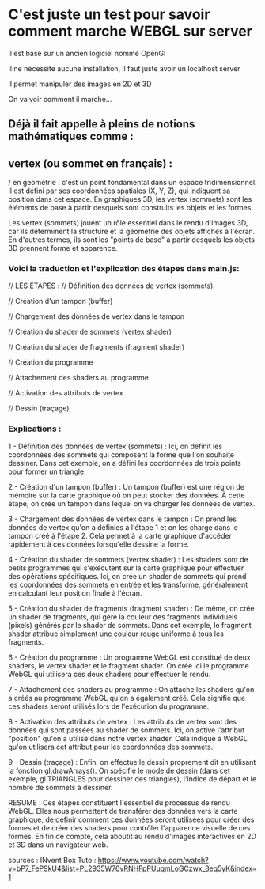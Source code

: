 # C'est juste un test pour savoir comment marche WEBGL sur server 


Il est basé sur un ancien logiciel nommé OpenGl 


Il ne nécessite aucune installation, il faut juste avoir un localhost server 


Il permet manipuler des images en 2D et 3D 

On va voir comment il marche...


 ## Déjà il fait appelle à pleins de notions mathématiques comme : 

## vertex (ou sommet en français) :

/ en geometrie : c'est un point fondamental dans un espace tridimensionnel. Il est défini par ses coordonnées spatiales (X, Y, Z), qui indiquent sa position dans cet espace. En graphiques 3D, les vertex (sommets) sont les éléments de base à partir desquels sont construits les objets et les formes. 

Les vertex (sommets) jouent un rôle essentiel dans le rendu d'images 3D, car ils déterminent la structure et la géométrie des objets affichés à l'écran. En d'autres termes, ils sont les "points de base" à partir desquels les objets 3D prennent forme et apparence.



### Voici la traduction et l'explication des étapes dans main.js: 

// LES ÉTAPES :
// Définition des données de vertex (sommets)

// Création d'un tampon (buffer)

// Chargement des données de vertex dans le tampon

// Création du shader de sommets (vertex shader)

// Création du shader de fragments (fragment shader)

// Création du programme

// Attachement des shaders au programme

// Activation des attributs de vertex

// Dessin (traçage)

### Explications : 




1 - Définition des données de vertex (sommets) :
Ici, on définit les coordonnées des sommets qui composent la forme que l'on souhaite dessiner. Dans cet exemple, on a défini les coordonnées de trois points pour former un triangle.

2 - Création d'un tampon (buffer) :
Un tampon (buffer) est une région de mémoire sur la carte graphique où on peut stocker des données. À cette étape, on crée un tampon dans lequel on va charger les données de vertex.

3 - Chargement des données de vertex dans le tampon :
On prend les données de vertex qu'on a définies à l'étape 1 et on les charge dans le tampon créé à l'étape 2. Cela permet à la carte graphique d'accéder rapidement à ces données lorsqu'elle dessine la forme.

4 - Création du shader de sommets (vertex shader) :
Les shaders sont de petits programmes qui s'exécutent sur la carte graphique pour effectuer des opérations spécifiques. Ici, on crée un shader de sommets qui prend les coordonnées des sommets en entrée et les transforme, généralement en calculant leur position finale à l'écran.

5 - Création du shader de fragments (fragment shader) :
De même, on crée un shader de fragments, qui gère la couleur des fragments individuels (pixels) générés par le shader de sommets. Dans cet exemple, le fragment shader attribue simplement une couleur rouge uniforme à tous les fragments.

6 - Création du programme :
Un programme WebGL est constitué de deux shaders, le vertex shader et le fragment shader. On crée ici le programme WebGL qui utilisera ces deux shaders pour effectuer le rendu.

7 - Attachement des shaders au programme :
On attache les shaders qu'on a créés au programme WebGL qu'on a également créé. Cela signifie que ces shaders seront utilisés lors de l'exécution du programme.

8 - Activation des attributs de vertex :
Les attributs de vertex sont des données qui sont passées au shader de sommets. Ici, on active l'attribut "position" qu'on a utilisé dans notre vertex shader. Cela indique à WebGL qu'on utilisera cet attribut pour les coordonnées des sommets.

9 - Dessin (traçage) :
Enfin, on effectue le dessin proprement dit en utilisant la fonction gl.drawArrays(). On spécifie le mode de dessin (dans cet exemple, gl.TRIANGLES pour dessiner des triangles), l'indice de départ et le nombre de sommets à dessiner.

RESUME : Ces étapes constituent l'essentiel du processus de rendu WebGL. Elles nous permettent de transférer des données vers la carte graphique, de définir comment ces données seront utilisées pour créer des formes et de créer des shaders pour contrôler l'apparence visuelle de ces formes. En fin de compte, cela aboutit au rendu d'images interactives en 2D et 3D dans un navigateur web.




sources : INvent Box Tuto : https://www.youtube.com/watch?v=bP7_FeP9kU4&list=PL2935W76vRNHFpPUuqmLoGCzwx_8eq5yK&index=1